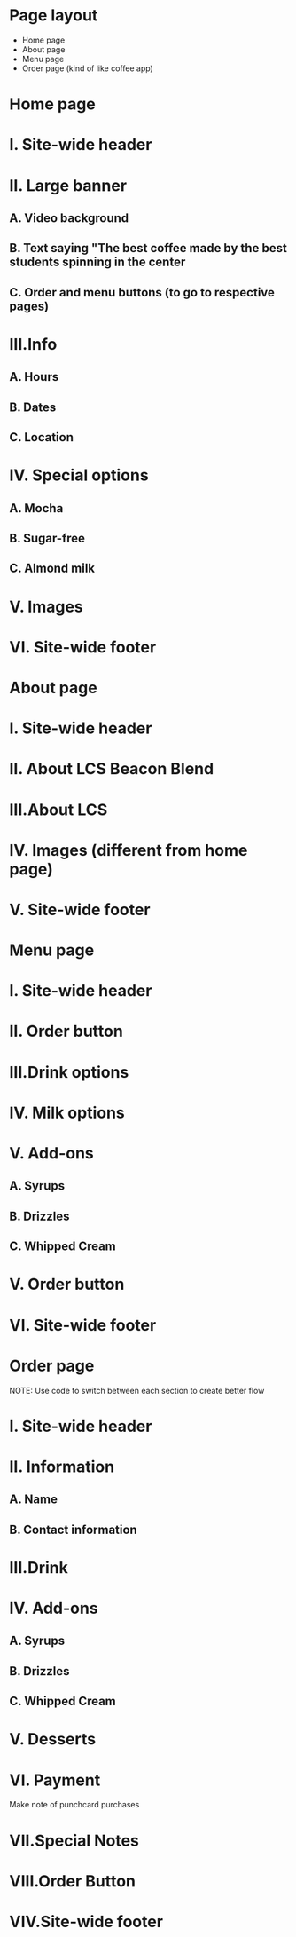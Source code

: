 # Page layout
* Home page
* About page
* Menu page
* Order page (kind of like coffee app)

# Home page
#   I.  Site-wide header
#   II. Large banner
##      A.  Video background
##      B.  Text saying "The best coffee made by the best students spinning in the center
##      C.  Order and menu buttons (to go to respective pages)
#   III.Info
##      A. Hours
##      B. Dates
##      C. Location
#   IV. Special options
##      A. Mocha
##      B. Sugar-free
##      C. Almond milk
#   V.  Images
#   VI. Site-wide footer

# About page
#   I.  Site-wide header
#   II. About LCS Beacon Blend
#   III.About LCS
#   IV. Images (different from home page)
#   V.  Site-wide footer

# Menu page
#   I.  Site-wide header
#   II. Order button
#   III.Drink options
#   IV. Milk options
#   V.  Add-ons
##      A.  Syrups
##      B.  Drizzles
##      C.  Whipped Cream
#   V.  Order button
#   VI. Site-wide footer

# Order page
NOTE: Use code to switch between each section to create better flow
#   I. Site-wide header
#   II. Information
##      A. Name
##      B. Contact information
#   III.Drink
#   IV. Add-ons
##      A. Syrups
##      B. Drizzles
##      C. Whipped Cream
#   V.  Desserts
#   VI. Payment
Make note of punchcard purchases
#   VII.Special Notes
#   VIII.Order Button
#   VIV.Site-wide footer